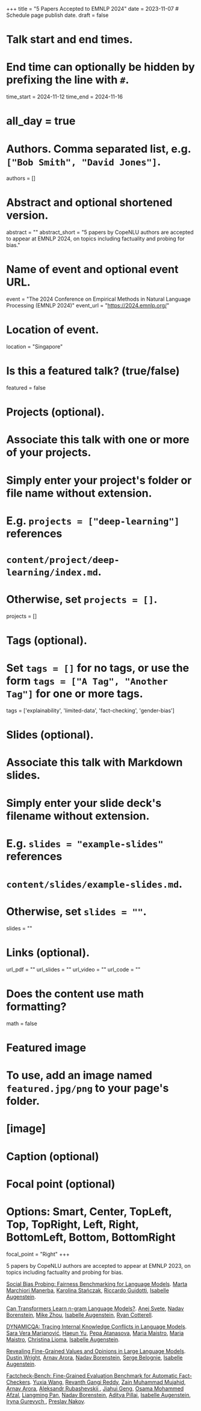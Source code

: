 +++
title = "5 Papers Accepted to EMNLP 2024"
date = 2023-11-07  # Schedule page publish date.
draft = false

# Talk start and end times.
#   End time can optionally be hidden by prefixing the line with `#`.
time_start = 2024-11-12
time_end = 2024-11-16
# all_day = true

# Authors. Comma separated list, e.g. `["Bob Smith", "David Jones"]`.
authors = []

# Abstract and optional shortened version.
abstract = ""
abstract_short = "5 papers by CopeNLU authors are accepted to appear at EMNLP 2024, on topics including factuality and probing for bias."

# Name of event and optional event URL.
event = "The 2024 Conference on Empirical Methods in Natural Language Processing  (EMNLP 2024)"
event_url = "https://2024.emnlp.org/"

# Location of event.
location = "Singapore"

# Is this a featured talk? (true/false)
featured = false

# Projects (optional).
#   Associate this talk with one or more of your projects.
#   Simply enter your project's folder or file name without extension.
#   E.g. `projects = ["deep-learning"]` references 
#   `content/project/deep-learning/index.md`.
#   Otherwise, set `projects = []`.
projects = []

# Tags (optional).
#   Set `tags = []` for no tags, or use the form `tags = ["A Tag", "Another Tag"]` for one or more tags.
tags = ['explainability', 'limited-data', 'fact-checking', 'gender-bias']

# Slides (optional).
#   Associate this talk with Markdown slides.
#   Simply enter your slide deck's filename without extension.
#   E.g. `slides = "example-slides"` references 
#   `content/slides/example-slides.md`.
#   Otherwise, set `slides = ""`.
slides = ""

# Links (optional).
url_pdf = ""
url_slides = ""
url_video = ""
url_code = ""

# Does the content use math formatting?
math = false

# Featured image
# To use, add an image named `featured.jpg/png` to your page's folder. 
# [image]
  # Caption (optional)

  # Focal point (optional)
  # Options: Smart, Center, TopLeft, Top, TopRight, Left, Right, BottomLeft, Bottom, BottomRight
  focal_point = "Right"
+++

5 papers by CopeNLU authors are accepted to appear at EMNLP 2023, on topics including factuality and probing for bias.

<a href="/publication/2024_emnlp_manerba/">Social Bias Probing: Fairness Benchmarking for Language Models</a>.
<a href="/marta-marchiori-manerba/">Marta Marchiori Manerba</a>, <a href="/authors/karolina-sta%C5%84czak/">Karolina Stańczak</a>, <a href="/authors/riccardo-guidotti/">Riccardo Guidotti</a>, <a href="/authors/isabelle-augenstein/">Isabelle Augenstein</a>.

<a href="/publication/2024_emnlp_svete/">Can Transformers Learn n-gram Language Models?</a>.
<a href="/authors/anej-svete/">Anej Svete</a>, <a href="/authors/nadav-borenstein/">Nadav Borenstein</a>, <a href="/authors/mike-zhou/">Mike Zhou</a>, <a href="/authors/isabelle-augenstein/">Isabelle Augenstein</a>, <a href="/authors/ryan-cotterell/">Ryan Cotterell</a>.

<a href="/publication/2024_emnlp_marjanovic/">DYNAMICQA: Tracing Internal Knowledge Conflicts in Language Models</a>.
<a href="/authors/sara-vera-marjanovi%C4%87/">Sara Vera Marjanović</a>, <a href="/authors/haeun-yu/">Haeun Yu</a>, <a href="/authors/pepa-atanasova/">Pepa Atanasova</a>, <a href="authors/maria-maistro/">Maria Maistro</a>, <a href="authors/maria-maistro/">Maria Maistro</a>, <a href="/authors/christina-lioma/">Christina Lioma</a>, <a href="/authors/isabelle-augenstein/">Isabelle Augenstein</a>.

<a href="/publication/2024_emnlp_wright/">Revealing Fine-Grained Values and Opinions in Large Language Models</a>.
<a href="/authors/dustin-wright/">Dustin Wright</a>, <a href="/authors/arnav-arora/">Arnav Arora</a>, <a href="/authors/nadav-borenstein/">Nadav Borenstein</a>, <a href="/authors/serge-belongie/">Serge Belognie</a>, <a href="/authors/isabelle-augenstein/">Isabelle Augenstein</a>.

<a href="/2024_emnlp_wang/">Factcheck-Bench: Fine-Grained Evaluation Benchmark for Automatic Fact-Checkers</a>.
<a href="/authors/yuxia-wang/">Yuxia Wang</a>, <a href="/authors/revanth-gangi-reddy/">Revanth Gangi Reddy</a>, <a href="/authors/zain-muhammad-mujahid/">Zain Muhammad Mujahid</a>, <a href="/authors/arnav-arora/">Arnav Arora</a>, <a href="/authors/aleksandr-rubashevskii/"> Aleksandr Rubashevskii </a>, <a href="/authors/jiahui-geng/">Jiahui Geng</a>, <a href="/authors/osama-mohammed-afzal/"> Osama Mohammed Afzal</a>, <a href="/authors/liangming-pan/">Liangming Pan</a>, <a href="/authors/nadav-borenstein/">Nadav Borenstein</a>, <a href="/authors/aditya-pillai/">Aditya Pillai</a>, <a href="/authors/isabelle-augenstein/">Isabelle Augenstein</a>, <a href="/authors/iryna-gurevych/"> Iryna Gurevych </a>, <a href="/authors/preslav-nakov/">Preslav Nakov</a>.

